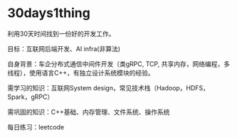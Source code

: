 # 30days1thing

利用30天时间找到一份好的开发工作。

目标：互联网后端开发、AI infra(非算法)

自身背景：车企分布式通信中间件开发（类gRPC, TCP, 共享内存，网络编程，多线程），使用语言C++，有独立设计系统模块的经验。

需学习的知识：互联网System design，常见技术栈（Hadoop，HDFS，Spark，gRPC）

需巩固的知识：C++基础、内存管理、文件系统、操作系统

每日练习：leetcode
